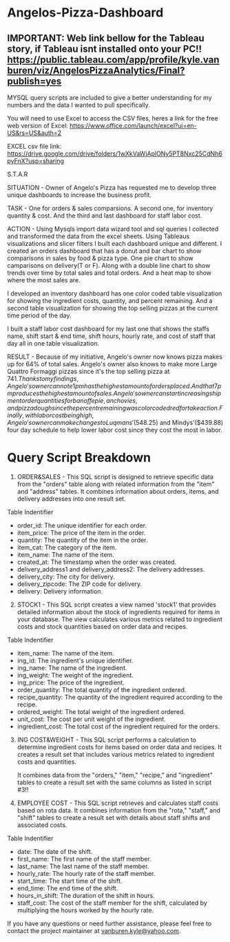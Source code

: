 # Angelos-Pizza-Dashboard
## IMPORTANT: Web link bellow for the Tableau story, if Tableau isnt installed onto your PC!! https://public.tableau.com/app/profile/kyle.vanburen/viz/AngelosPizzaAnalytics/Final?publish=yes

 MYSQL query scripts are included to give a better understanding for my numbers and the data I wanted to pull specifically.

You will need to use Excel to access the CSV files, heres a link for the free web version of Excel: https://www.office.com/launch/excel?ui=en-US&rs=US&auth=2
 
 EXCEL csv file link: https://drive.google.com/drive/folders/1wXkVaWjAplONy5PT8Nxc25CdNh6pyFnX?usp=sharing

 S.T.A.R

SITUATION - Owner of Angelo's Pizza has requested me to develop three unique dashboards to increase the business profit.

TASK - One for orders & sales comparsions. A second one, for inventory quantity & cost. And the third and last dashboard for staff labor cost.

ACTION - Using Mysqls import data wizard tool and sql queries I collected and transformed the data from the excel sheets. Using Tableaus visualizations and slicer filters I built each dashboard unique and different. I created an orders dashboard that has a donut and bar chart to show comparisons in sales by food & pizza type. One pie chart to show camparisons on delivery(T or F). Along with a double line chart to show trends over time by total sales and total orders. And a heat map to show where the most sales are.

I developed an inventory dashboard has one color coded table visualization for showing the ingredient costs, quantity, and percent remaining. And a second table visualization for showing the top selling pizzas at the current time period of the day.


I built a staff labor cost dashboard for my last one that shows the staffs name, shift start & end time, shift hours, hourly rate, and cost of staff that day all in one table visualization.

RESULT - Because of my initiative, Angelo's owner now knows pizza makes up for 64% of total sales. Angelo's owner also knows to make more Large Quattro Formaggi pizzas since it's the top selling pizza at $741. Thanks to my findings, Angelo's owner can note 1pm has the highest amount of orders placed. And that 7pm produces the highest amount of sales. Angelo's owner can start increasing shipment order quantities for banoffe pie, anchovies, and pizza dough since the percent remaining was color coded red for take action. Finally, with labor cost being high, Angelo's owner can make changes to Luqmans'($548.25) and Mindys'($439.88) four day schedule to help lower labor cost since they cost the most in labor.


 # Query Script Breakdown
 1. ORDER&SALES - This SQL script is designed to retrieve specific data from the "orders" table along with related information from the "item" and "address" tables. It combines information about orders, items, and delivery addresses into one result set.

  Table Indentifier
    
- order_id: The unique identifier for each order.
- item_price: The price of the item in the order.
- quantity: The quantity of the item in the order.
- item_cat: The category of the item.
- item_name: The name of the item.
- created_at: The timestamp when the order was created.
- delivery_address1 and delivery_address2: The delivery addresses.
- delivery_city: The city for delivery.
- delivery_zipcode: The ZIP code for delivery.
- delivery: Delivery information.


2. STOCK1 - This SQL script creates a view named 'stock1' that provides detailed information about the stock of ingredients required for items in your database. The view calculates various metrics related to ingredient costs and stock quantities based on order data and recipes.

  Table Indentifier

- item_name: The name of the item.
- ing_id: The ingredient's unique identifier.
- ing_name: The name of the ingredient.
- ing_weight: The weight of the ingredient.
- ing_price: The price of the ingredient.
- order_quantity: The total quantity of the ingredient ordered.
- recipe_quantity: The quantity of the ingredient required according to the recipe.
- ordered_weight: The total weight of the ingredient ordered.
- unit_cost: The cost per unit weight of the ingredient.
- ingredient_cost: The total cost of the ingredient required for the orders.


3. ING COST&WEIGHT - This SQL script performs a calculation to determine ingredient costs for items based on order data and recipes. It creates a result set that includes various metrics related to ingredient costs and quantities.

   It combines data from the "orders," "item," "recipe," and "ingredient" tables to create a result set with the same columns as listed in script #3!!


4. EMPLOYEE COST - This SQL script retrieves and calculates staff costs based on rota data. It combines information from the "rota," "staff," and "shift" tables to create a result set with details about staff shifts and associated costs.
   
  Table Indentifier
   
- date: The date of the shift.
- first_name: The first name of the staff member.
- last_name: The last name of the staff member.
- hourly_rate: The hourly rate of the staff member.
- start_time: The start time of the shift.
- end_time: The end time of the shift.
- hours_in_shift: The duration of the shift in hours.
- staff_cost: The cost of the staff member for the shift, calculated by multiplying the hours worked by the hourly rate.

If you have any questions or need further assistance, please feel free to contact the project maintainer at vanburen.kyle@yahoo.com.


   

   

